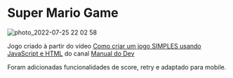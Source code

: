 # Super Mario Game

![photo_2022-07-25 22 02 58](https://user-images.githubusercontent.com/32614816/180900358-641fdcda-358a-4625-9e2e-18dec7f3d562.jpeg)

Jogo criado à partir do vídeo [Como criar um jogo SIMPLES usando JavaScript e HTML](https://www.youtube.com/watch?v=r9buAwVBDhA) do canal [Manual do Dev](https://www.youtube.com/c/ManualdoDev)

Foram adicionadas funcionalidades de score, retry e adaptado para mobile.
